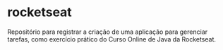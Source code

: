# rocketseat
Repositório para registrar a criação de uma aplicação para gerenciar tarefas, como exercício prático do Curso Online de Java da Rocketseat.

